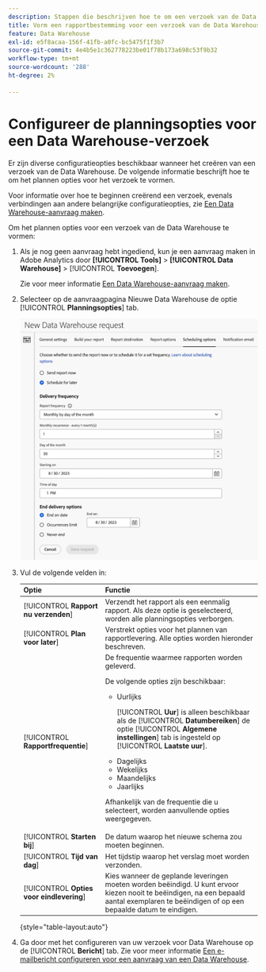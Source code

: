 ```yaml
---
description: Stappen die beschrijven hoe te om een verzoek van de Data Warehouse tot stand te brengen.
title: Vorm een rapportbestemming voor een verzoek van de Data Warehouse
feature: Data Warehouse
exl-id: e5f8acaa-156f-41fb-a0fc-bc5475f1f3b7
source-git-commit: 4e4b5e1c362778223be01f78b173a698c53f9b32
workflow-type: tm+mt
source-wordcount: '288'
ht-degree: 2%

---
```


# Configureer de planningsopties voor een Data Warehouse-verzoek

Er zijn diverse configuratieopties beschikbaar wanneer het creëren van een verzoek van de Data Warehouse. De volgende informatie beschrijft hoe te om het plannen opties voor het verzoek te vormen.

Voor informatie over hoe te beginnen creërend een verzoek, evenals verbindingen aan andere belangrijke configuratieopties, zie [Een Data Warehouse-aanvraag maken](/help/export/data-warehouse/create-request/t-dw-create-request.md).

Om het plannen opties voor een verzoek van de Data Warehouse te vormen:

1. Als je nog geen aanvraag hebt ingediend, kun je een aanvraag maken in Adobe Analytics door **[!UICONTROL Tools]** > **[!UICONTROL Data Warehouse]** > [!UICONTROL **Toevoegen**].

   Zie voor meer informatie [Een Data Warehouse-aanvraag maken](/help/export/data-warehouse/create-request/t-dw-create-request.md).

1. Selecteer op de aanvraagpagina Nieuwe Data Warehouse de optie [!UICONTROL **Planningsopties**] tab.

   ![Tabblad Doel rapporteren](assets/dw-scheduling-options.png) <!-- update screenshot -->

1. Vul de volgende velden in:

   | Optie | Functie |
   |---------|----------|
   | [!UICONTROL **Rapport nu verzenden**] | Verzendt het rapport als een eenmalig rapport. Als deze optie is geselecteerd, worden alle planningsopties verborgen. |
   | [!UICONTROL **Plan voor later**] | Verstrekt opties voor het plannen van rapportlevering. Alle opties worden hieronder beschreven. |
   | [!UICONTROL **Rapportfrequentie**] | De frequentie waarmee rapporten worden geleverd. <p>De volgende opties zijn beschikbaar:</p><ul><li>Uurlijks</li><p>[!UICONTROL **Uur**] is alleen beschikbaar als de [!UICONTROL **Datumbereiken**] de optie [!UICONTROL **Algemene instellingen**] tab is ingesteld op [!UICONTROL **Laatste uur**].</p><li>Dagelijks</li><li>Wekelijks</li><li>Maandelijks</li><li>Jaarlijks</li></ul><p>Afhankelijk van de frequentie die u selecteert, worden aanvullende opties weergegeven.</p> |
   | [!UICONTROL **Starten bij**] | De datum waarop het nieuwe schema zou moeten beginnen. |
   | [!UICONTROL **Tijd van dag**] | Het tijdstip waarop het verslag moet worden verzonden. |
   | [!UICONTROL **Opties voor eindlevering**] | Kies wanneer de geplande leveringen moeten worden beëindigd. U kunt ervoor kiezen nooit te beëindigen, na een bepaald aantal exemplaren te beëindigen of op een bepaalde datum te eindigen. |

   {style="table-layout:auto"}

1. Ga door met het configureren van uw verzoek voor Data Warehouse op de [!UICONTROL **Bericht**] tab. Zie voor meer informatie [Een e-mailbericht configureren voor een aanvraag van een Data Warehouse](/help/export/data-warehouse/create-request/dw-request-email.md).
